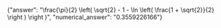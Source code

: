 {"answer": "\\frac{\\pi}{2} \\left( \\sqrt{2} - 1 - \\ln \\left( \\frac{1 + \\sqrt{2}}{2} \\right ) \\right )", "numerical_answer": "0.3559226166"}